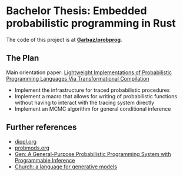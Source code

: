 # Bachelor Thesis: Embedded probabilistic programming in Rust

The code of this project is at [**Garbaz/probprog**](https://github.com/Garbaz/probprog).

## The Plan

Main orientation paper: [Lightweight Implementations of Probabilistic Programming Languages Via Transformational Compilation](http://proceedings.mlr.press/v15/wingate11a/wingate11a.pdf)

- Implement the infrastructure for traced probabilistic procedures
- Implement a macro that allows for writing of probabilistic functions without having to interact with the tracing system directly
- Implement an MCMC algorithm for general conditional inference

## Further references

- [dippl.org](http://dippl.org/)
- [probmods.org](http://probmods.org/)
- [Gen: A General-Purpose Probabilistic Programming System with Programmable Inference](https://dl.acm.org/doi/pdf/10.1145/3314221.3314642)
- [Church: a language for generative models](https://web.stanford.edu/~ngoodman/papers/churchUAI08_rev2.pdf)